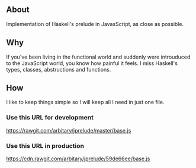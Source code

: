 
## About
Implementation of Haskell's prelude in JavasScript, as close as possible.

## Why

If you've been living in the functional world and suddenly were introuduced to the JavaScript world, you know how painful it feels. I miss Haskell's types, classes, abstructions and functions. 


## How

I like to keep things simple so I will keep all I need in just one file.

### Use this URL for development
https://rawgit.com/arbitary/jprelude/master/base.js

### Use this URL in production
https://cdn.rawgit.com/arbitary/jprelude/59de66ee/base.js
